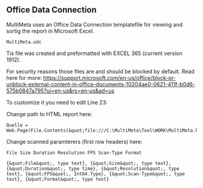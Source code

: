 ## Office Data Connection

MultiMeta uses an Office Data Connection templatefile for viewing and sortig the report in Microsoft Excel.
``` 
MultiMeta.odc
```

Tis file was created and preformatted with EXCEL 365 (current version 1912). 

For security reasons those files are and should be blocked by default.
Read here for more:
https://support.microsoft.com/en-us/office/block-or-unblock-external-content-in-office-documents-10204ae0-0621-411f-b0d6-575b0847a795?ui=en-us&rs=en-us&ad=us



To customize it you need to edit Line 23:
  
  
Change path to HTML report here:
```
Quelle = Web.Page(File.Contents(&quot;file:///C:\MultiMeta\Tool\WORK\MultiMeta.html&quot;)
```

Change scanned paramterers (first row headers) here:
```  
File Size Duration Resolution FPS Scan-Type Format  
```
```
{&quot;File&quot;, type text}, {&quot;Size&quot;, type text}, {&quot;Duration&quot;, type time}, {&quot;Resolution&quot;, type text}, {&quot;FPS&quot;, Int64.Type}, {&quot;Scan-Type&quot;, type text}, {&quot;Format&quot;, type text}
```
